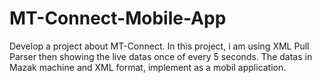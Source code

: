 # MT-Connect-Mobile-App
Develop a project about MT-Connect. In this project, i am using XML Pull Parser then showing the live datas once of every 5 seconds. The datas in Mazak machine and XML format, implement as a mobil application.
